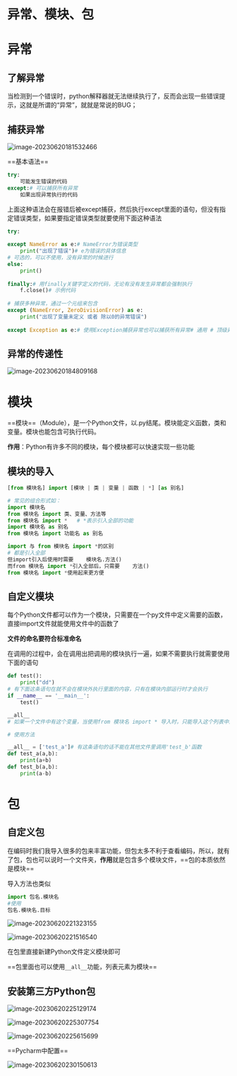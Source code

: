 # 异常、模块、包

# 异常

## 了解异常

当检测到一个错误时，python解释器就无法继续执行了，反而会出现一些错误提示，这就是所谓的“异常”，就就是常说的BUG；

## 捕获异常

![image-20230620181532466](.\assets\image-20230620181532466.png)

 

==基本语法==

```Python
try:
    可能发生错误的代码
except:# 可以捕获所有异常
    如果出现异常执行的代码
```

上面这种语法会在报错后被except捕获，然后执行except里面的语句，但没有指定错误类型，如果要指定错误类型就要使用下面这种语法

```Python
try:
    
except NameError as e:# NameError为错误类型
    print("出现了错误")# e为错误的具体信息
# 可选的，可以不使用，没有异常的时候进行
else:
    print()
    
finally:# 用finally关键字定义的代码，无论有没有发生异常都会强制执行
    f.close()# 示例代码
    
# 捕获多种异常，通过一个元组来包含
except (NameError, ZeroDivisionError) as e:
    print("出现了变量未定义 或者 除以0的异常错误")
    
except Exception as e:# 使用Exception捕获异常也可以捕获所有异常# 通用 # 顶级异常
```

## 异常的传递性

![image-20230620184809168](.\assets\image-20230620184809168.png)

# 模块

==模块==（Module），是一个Python文件，以.py结尾。模块能定义函数，类和变量。模块也能包含可执行代码。

**作用**：Python有许多不同的模块，每个模块都可以快速实现一些功能

## 模块的导入

```Python
[from 模块名] import [模块 | 类 | 变量 | 函数 | *] [as 别名]

# 常见的组合形式如：
import 模块名
from 模块名 import 类、变量、方法等
from 模块名 import *   # *表示引入全部的功能
import 模块名 as 别名
from 模块名 import 功能名 as 别名
```

```Python
import 与 from 模块名 import *的区别
# 都是引入全部
但import引入后使用时需要    模块名.方法()
而from 模块名 import *引入全部后，只需要    方法()
from 模块名 import *使用起来更方便
```



## 自定义模块

每个Python文件都可以作为一个模块，只需要在一个py文件中定义需要的函数，直接import文件就能使用文件中的函数了

**文件的命名要符合标准命名**

在调用的过程中，会在调用出把调用的模块执行一遍，如果不需要执行就需要使用下面的语句

```Python
def test():
    print("dd")
# 有下面这条语句在就不会在模块外执行里面的内容，只有在模块内部运行时才会执行
if __name__ == '__main__':
    test()
```

```Python
__all__
# 如果一个文件中有这个变量，当使用from 模块名 import * 导入时，只能导入这个列表中的元素，只作用在这个导入方法上，其他导入方法不受它约束

# 使用方法

__all__ = ['test_a']# 有这条语句的话不能在其他文件里调用'test_b'函数
def test_a(a,b):
    print(a+b)
def test_b(a,b):
    print(a-b)
```



# 包

## 自定义包

在编码时我们我导入很多的包来丰富功能，但包太多不利于查看编码，所以，就有了包，包也可以说时一个文件夹，**作用**就是包含多个模块文件，==包的本质依然是模块==

导入方法也类似

```Python
import 包名.模块名
#使用
包名.模块名.目标
```

![image-20230620221323155](.\assets\image-20230620221323155.png)

![image-20230620221516540](.\assets\image-20230620221516540.png)

在包里直接新建Python文件定义模块即可

==包里面也可以使用`__all__`功能，列表元素为模块==

## 安装第三方Python包

![image-20230620225129174](.\assets\image-20230620225129174.png)

![image-20230620225307754](.\assets\image-20230620225307754.png)

  ![image-20230620225615699](.\assets\image-20230620225615699.png)

==Pycharm中配置==

![image-20230620230150613](.\assets\image-20230620230150613.png)

